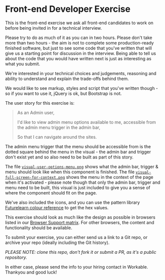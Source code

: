 Front-end Developer Exercise
============================

This is the front-end exercise we ask all front-end candidates to work on before being invited in for a technical interview.

Please try to do as much of it as you can in two hours. Please don't take more than two hours - the aim is not to complete some production-ready finished software, but just to see some code that you've written that will give us a starting point for discussion in the interview. Being able to tell us about the code that you would have written next is just as interesting as what you submit.

We're interested in your technical choices and judgements, reasoning and ability to understand and explain the trade-offs behind them.

We would like to see markup, styles and script that you've written though - so if you want to use it, jQuery is ok, but Bootstrap is not.

The user story for this exercise is:

> As an Admin user,
>
> I'd like to view admin menu options available to me, accessible from the admin menu trigger in the admin bar,
>
> So that I can navigate around the sites.

The admin menu trigger that the menu should be accessible from is the dotted square behind the menu in the visual - the admin bar and trigger don't exist yet and so also need to be built as part of this story.

The file [`visual-user-options-menu.png`](visuals/visual-user-options-menu.png) shows what the admin bar, trigger & menu should look like when this component is finished.
The file [`visual-full-screen-for-context.png`](visuals/visual-full-screen-for-context.png) shows the menu in the context of the page when it's activated - please note though that only the admin bar, trigger and menu need to be built, this visual is just included to give you a sense of where the component should fit on the page.

We've also included the icons, and you can use the pattern library [Futurelearn colour reference](https://www.futurelearn.com/pattern-library/core-patterns/colours) to get the hex values.

This exercise should look as much like the design as possible in browsers listed in our [Browser Support matrix](https://about.futurelearn.com/browser-support/). For other browsers, the content and functionality should be available.

To submit your exercise, you can either send us a link to a Git repo, or archive your repo (ideally including the Git history).

*PLEASE NOTE: clone this repo, don't fork it or submit a PR, as it's a public repository.*

In either case, please send the info to your hiring contact in Workable. Thankyou and good luck!

